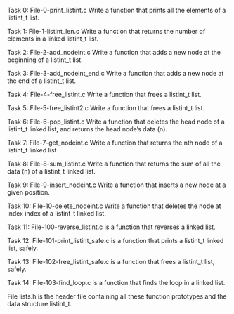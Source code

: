 

Task 0: File-0-print_listint.c Write a function that prints all the elements of a listint_t list.

Task 1: File-1-listint_len.c Write a function that returns the number of elements in a linked listint_t list.

Task 2: File-2-add_nodeint.c Write a function that adds a new node at the beginning of a listint_t list.

Task 3: File-3-add_nodeint_end.c Write a function that adds a new node at the end of a listint_t list.

Task 4: File-4-free_listint.c Write a function that frees a listint_t list.

Task 5: File-5-free_listint2.c Write a function that frees a listint_t list.

Task 6: File-6-pop_listint.c Write a function that deletes the head node of a listint_t linked list, and returns the head node’s data (n).

Task 7: File-7-get_nodeint.c Write a function that returns the nth node of a listint_t linked list

Task 8: File-8-sum_listint.c Write a function that returns the sum of all the data (n) of a listint_t linked list.

Task 9: File-9-insert_nodeint.c Write a function that inserts a new node at a given position.

Task 10: File-10-delete_nodeint.c Write a function that deletes the node at index index of a listint_t linked list.

Task 11: File-100-reverse_listint.c is a function that reverses a linked list.

Task 12: File-101-print_listint_safe.c is a function that prints a listint_t linked list, safely.

Task 13: File-102-free_listint_safe.c is a function that frees a listint_t list, safely.

Task 14: File-103-find_loop.c is a function that finds the loop in a linked list.

File lists.h is the header file containing all these function prototypes and the data structure listint_t.

